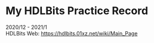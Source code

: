 # My HDLBits Practice Record   

2020/12 - 2021/1   
HDLBits Web: https://hdlbits.01xz.net/wiki/Main_Page   
